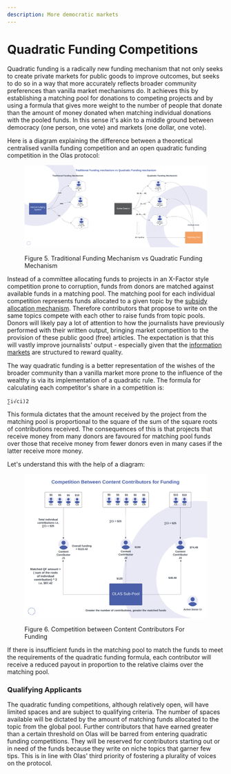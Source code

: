 ```yaml
---
description: More democratic markets
---
```


# Quadratic Funding Competitions

Quadratic funding is a radically new funding mechanism that not only seeks to create private markets for public goods to improve outcomes, but seeks to do so in a way that more accurately reflects broader community preferences than vanilla market mechanisms do. It achieves this by establishing a matching pool for donations to competing projects and by using a formula that gives more weight to the number of people that donate than the amount of money donated when matching individual donations with the pooled funds. In this sense it's akin to a middle ground between democracy (one person, one vote) and markets (one dollar, one vote).&#x20;

Here is a diagram explaining the difference between a theoretical centralised vanilla funding competition and an open quadratic funding competition in the Olas protocol:

<figure><img src="../../../.gitbook/assets/Funding Mechanism Comparisons (1).png" alt=""><figcaption><p>Figure 5. Traditional Funding Mechanism vs Quadratic Funding Mechanism</p></figcaption></figure>

Instead of a committee allocating funds to projects in an X-Factor style competition prone to corruption, funds from donors are matched against available funds in a matching pool. The matching pool for each individual competition represents funds allocated to a given topic by the [subsidy allocation mechanism](broken-reference). Therefore contributors that propose to write on the same topics compete with each other to raise funds from topic pools. Donors will likely pay a lot of attention to how the journalists have previously performed with their written output, bringing market competition to the provision of these public good (free) articles. The expectation is that this will vastly improve journalists' output - especially given that the [information markets](../../../introduction/information-markets-overview.md) are structured to reward quality.   &#x20;

The way quadratic funding is a better representation of the wishes of the broader community than a vanilla market more prone to the influence of the wealthy is via its implementation of a quadratic rule. The formula for calculating each competitor's share in a competition is:&#x20;

`∑i√ci)2`

This formula dictates that the amount received by the project from the matching pool is proportional to the square of the sum of the square roots of contributions received. The consequences of this is that projects that receive money from many donors are favoured for matching pool funds over those that receive money from fewer donors even in many cases if the latter receive more money.&#x20;

Let's understand this with the help of a diagram:

<figure><img src="../../../.gitbook/assets/Competition between content contributors (1).png" alt=""><figcaption><p>Figure 6. Competition between Content Contributors For Funding</p></figcaption></figure>

If there is insufficient funds in the matching pool to match the funds to meet the requirements of the quadratic funding formula, each contributor will receive a reduced payout in proportion to the relative claims over the matching pool.&#x20;

### Qualifying Applicants

The quadratic funding competitions, although relatively open, will have limited spaces and are subject to qualifying criteria. The number of spaces available will be dictated by the amount of matching funds allocated to the topic from the global pool. Further contributors that have earned greater than a certain threshold on Olas will be barred from entering quadratic funding competitions. They will be reserved for contributors starting out or in need of the funds because they write on niche topics that garner few tips. This is in line with Olas' third priority of fostering a plurality of voices on the protocol.&#x20;

